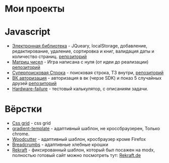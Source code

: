 # Мои проекты 

# Javascript
* [Электронная библиотека](https://shapovalenkod.github.io/DigitalLibrary/Index.html) - JQueary, localStorage, добавление, редактирование, удаление, сортировка и книг, валидация даты и количество страниц. [репозиторий](https://github.com/ShapovalenkoD/ShapovalenkoD.github.io/tree/master/DigitalLibrary)
* [Матриц чисел](https://shapovalenkod.github.io/Game-numbers-in-the-matrix/) - Игра написана с нуля (от идеи до реализации)   [репозиторий](https://github.com/ShapovalenkoD/Game-numbers-in-the-matrix)
* [Суперпоисковая Строка](https://shapovalenkod.github.io/super-search/index.html) - поисковая строка, ТЗ внутри, [репозиторий](https://github.com/ShapovalenkoD/super-search) 
* [ВК авторизация](https://shapovalenkod.github.io/five-friends/) - авторизация в вк (черзе SDK) и показ 5 случайных друзей [репозиторий](https://github.com/ShapovalenkoD/ShapovalenkoD.github.io/tree/master/five-friends)
* [Hardware-failure](https://shapovalenkod.github.io/Hardware-failure/) - тестовый калькулятор, с описаниям задачи.

# Вёрстки
* [Сss grid](https://shapovalenkod.github.io/css-grid/index.html) - css grid
* [gradient-template](https://shapovalenkod.github.io/gradient-template/) - адаптивный шаблон, не кроссбраузерен, Только chrome.
* [Woodcutter](https://shapovalenkod.github.io/Woodcutter/) - адаптивный шаблон, кросбраузер кроме Firefox
* [Breadcrumbs](https://shapovalenkod.github.io/Breadcrumbs/) - адаптивные хлебные крошки
* [Rekraft](https://shapovalenkod.github.io/rekraft/index.html) - фиксированный шаблон, который был посажен на modx, полностью готовый сайт можно посмотреть тут: [Rekraft.de](http://rekraft.de/)

